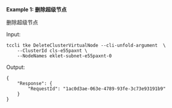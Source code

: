 **Example 1: 删除超级节点**

删除超级节点

Input: 

```
tccli tke DeleteClusterVirtualNode --cli-unfold-argument  \
    --ClusterId cls-e55paxnt \
    --NodeNames eklet-subnet-e55paxnt-0
```

Output: 
```
{
    "Response": {
        "RequestId": "1ac0d3ae-063e-4789-93fe-3c73e93191b9"
    }
}
```

